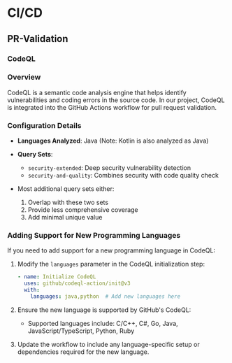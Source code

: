 # CI/CD 
## PR-Validation
### CodeQL

### Overview
CodeQL is a semantic code analysis engine that helps identify vulnerabilities and coding errors in the source code. 
In our project, CodeQL is integrated into the GitHub Actions workflow for pull request validation.

### Configuration Details
- **Languages Analyzed**: Java (Note: Kotlin is also analyzed as Java)
- **Query Sets**:
    - `security-extended`: Deep security vulnerability detection
    - `security-and-quality`: Combines security with code quality check

- Most additional query sets either:
    1. Overlap with these two sets
    2. Provide less comprehensive coverage
    3. Add minimal unique value

### Adding Support for New Programming Languages

If you need to add support for a new programming language in CodeQL:

1. Modify the `languages` parameter in the CodeQL initialization step:
   ```yaml
   - name: Initialize CodeQL
     uses: github/codeql-action/init@v3
     with:
       languages: java,python  # Add new languages here
   ```

2. Ensure the new language is supported by GitHub's CodeQL:
    - Supported languages include: C/C++, C#, Go, Java, JavaScript/TypeScript, Python, Ruby

3. Update the workflow to include any language-specific setup or dependencies required for the new language.

